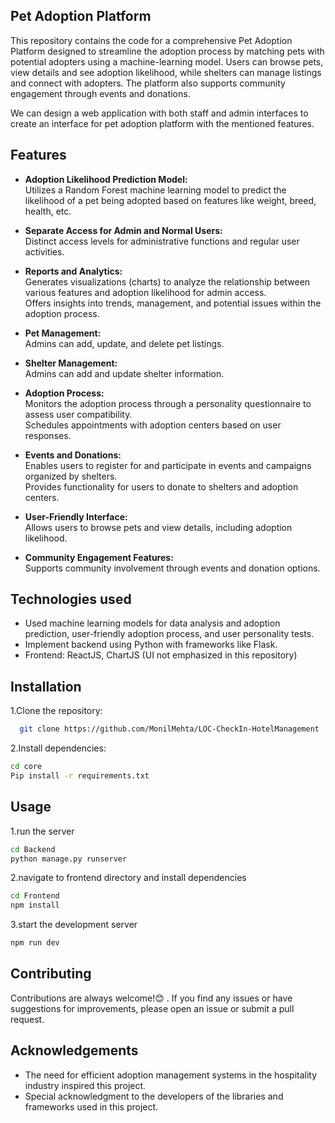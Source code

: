 ## Pet Adoption Platform
This repository contains the code for a comprehensive Pet Adoption Platform designed to streamline the adoption process
by matching pets with potential adopters using a machine-learning model. Users can browse pets, view details and see adoption likelihood, while shelters can manage listings and connect with adopters. The platform also supports community engagement through events and donations.

We can design a web application with both staff and admin interfaces to create an interface for pet adoption platform with the mentioned features. 
## Features

- **Adoption Likelihood Prediction Model:**  
  Utilizes a Random Forest machine learning model to predict the likelihood of a pet being adopted based on features like weight, breed, health, etc.

- **Separate Access for Admin and Normal Users:**  
  Distinct access levels for administrative functions and regular user activities.

- **Reports and Analytics:**  
  Generates visualizations (charts) to analyze the relationship between various features and adoption likelihood for admin access.  
  Offers insights into trends, management, and potential issues within the adoption process.

- **Pet Management:**  
  Admins can add, update, and delete pet listings.

- **Shelter Management:**  
  Admins can add and update shelter information.

- **Adoption Process:**  
  Monitors the adoption process through a personality questionnaire to assess user compatibility.  
  Schedules appointments with adoption centers based on user responses.

- **Events and Donations:**  
  Enables users to register for and participate in events and campaigns organized by shelters.  
  Provides functionality for users to donate to shelters and adoption centers.

- **User-Friendly Interface:**  
  Allows users to browse pets and view details, including adoption likelihood.

- **Community Engagement Features:**  
  Supports community involvement through events and donation options.



## Technologies used

- Used machine learning models for data analysis and adoption prediction, user-friendly adoption process, and  user personality tests.
- Implement backend using Python with frameworks like Flask.
- Frontend: ReactJS, ChartJS (UI not emphasized in this repository)


## Installation

1.Clone the repository:

```bash
  git clone https://github.com/MonilMehta/LOC-CheckIn-HotelManagement

```

2.Install dependencies:

```bash
cd core
Pip install -r requirements.txt
```
    
## Usage
1.run the server

```bash
cd Backend
python manage.py runserver
```

2.navigate to frontend directory and install dependencies


```bash
cd Frontend
npm install
```

3.start the development server

```bash
npm run dev
```


## Contributing

Contributions are always welcome!😊
. If you find any issues or have suggestions for improvements, please open an issue or submit a pull request.

## Acknowledgements

- The need for efficient adoption management systems in the hospitality industry inspired this project.
- Special acknowledgment to the developers of the libraries and frameworks used in this project.
